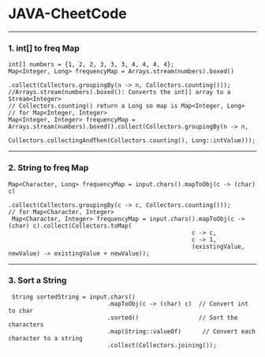 # JAVA-CheetCode
---
### 1.  int[] to freq Map
    int[] numbers = {1, 2, 2, 3, 3, 3, 4, 4, 4, 4};
    Map<Integer, Long> frequencyMap = Arrays.stream(numbers).boxed()
                                            .collect(Collectors.groupingBy(n -> n, Collectors.counting()));
    //Arrays.stream(numbers).boxed(): Converts the int[] array to a Stream<Integer>
    // Collectors.counting() return a Long so map is Map<Integer, Long>
    // for Map<Integer, Integer>
    Map<Integer, Integer> frequencyMap = Arrays.stream(numbers).boxed().collect(Collectors.groupingBy(n -> n,
                                                Collectors.collectingAndThen(Collectors.counting(), Long::intValue)));

---
### 2.  String to freq Map
    Map<Character, Long> frequencyMap = input.chars().mapToObj(c -> (char) c)
                                                 .collect(Collectors.groupingBy(c -> c, Collectors.counting()));
    // for Map<Character, Integer>
     Map<Character, Integer> frequencyMap = input.chars().mapToObj(c -> (char) c).collect(Collectors.toMap(
                                                        c -> c,
                                                        c -> 1,
                                                        (existingValue, newValue) -> existingValue + newValue));
---
### 3.  Sort a String
     String sortedString = input.chars()
                                .mapToObj(c -> (char) c)  // Convert int to char
                                .sorted()                 // Sort the characters
                                .map(String::valueOf)      // Convert each character to a string
                                .collect(Collectors.joining());
    
                                                

    
    
